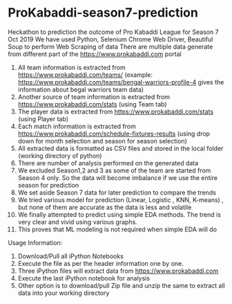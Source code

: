 # ProKabaddi-season7-prediction
Heckathon to prediction the outcome of Pro Kabaddi League for Season 7 Oct 2019
We have used Python, Selenium Chrome Web Driver, Beautiful Soup to perform Web Scraping of data
There are multiple data generate from different part of the https://www.prokabaddi.com portal
1) All team information is extracted from https://www.prokabaddi.com/teams/<each team name> 
(example: https://www.prokabaddi.com/teams/bengal-warriors-profile-4 gives the information about begal warriors team data)
2) Another source of team information is extracted from https://www.prokabaddi.com/stats (using Team tab)
3) The player data is extracted from https://www.prokabaddi.com/stats (using Player tab)
4) Each match information is extracted from https://www.prokabaddi.com/schedule-fixtures-results 
(using drop down for month selection and season for season selection)
5) All extracted data is formatted as CSV files and stored in the local folder (working directory of python)
6) There are number of analysis performed on the generated data
7) We excluded Season1,2 and 3 as some of the team are started from Season 4 only. 
   So the data will become imbalance if we use the entire season for prediction
8) We set aside Season 7 data for later prediction to compare the trends
9) We tried various model for prediction (Linear, Logistic , KNN, K-means) , but none of them are accurate as the data is less and volatile
10) We finally attempted to predict using simple EDA methods. The trend is very clear and vivid using various graphs.
11) This proves that ML modeling is not required when simple EDA will do

Usage Information:
1) Download/Pull all iPython Notebooks
2) Execute the file as per the header information one by one.
3) Three iPython files will extract data from https://www.prokabaddi.com
4) Execute the last iPython notebook for analysis
5) Other option is to download/pull Zip file and unzip the same to extract all data into your working directory


